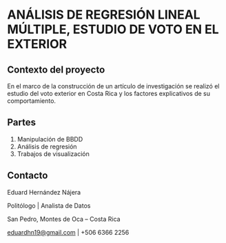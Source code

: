 # ANÁLISIS DE REGRESIÓN LINEAL MÚLTIPLE, ESTUDIO DE VOTO EN EL EXTERIOR

## Contexto del proyecto

En el marco de la construcción de un artículo de investigación se realizó el estudio del voto exterior en Costa Rica
y los factores explicativos de su comportamiento.

## Partes
1. Manipulación de BBDD
2. Análisis de regresión
3. Trabajos de visualización

## Contacto
Eduard Hernández Nájera

Politólogo | Analista de Datos

San Pedro, Montes de Oca – Costa Rica

eduardhn19@gmail.com | +506 6366 2256
